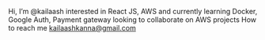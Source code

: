 Hi, I’m @kailaash
interested in React JS, AWS and
currently learning Docker, Google Auth, Payment gateway
looking to collaborate on AWS projects
How to reach me kailaashkanna@gmail.com


